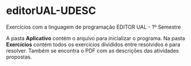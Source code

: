 # editorUAL-UDESC
 Exercícios com a linguagem de programação EDITOR UAL - 1º Semestre

A pasta **Aplicativo** contém o arquivo para inicializar o programa.
Na pasta **Exercícios** contém todos os exercícios divididos entre resolvidos e para resolver. Também se encontra o PDF com as descrições das atividades propostas.